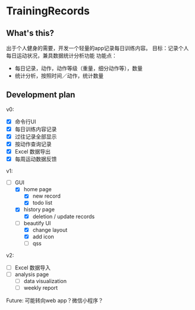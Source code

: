 # TrainingRecords

## What's this?
出于个人健身的需要，开发一个轻量的app记录每日训练内容。
目标：记录个人每日运动状况，兼具数据统计分析功能
功能点：
- 每日记录，动作，动作等级（重量，细分动作等），数量
- 统计分析，按照时间／动作，统计数量

## Development plan
v0:
- [x] 命令行UI
- [x] 每日训练内容记录
- [x] 过往记录全部显示
- [x] 按动作查询记录
- [x] Excel 数据导出
- [x] 每周运动数据反馈

v1:
- [ ] GUI
  - [x] home page
    - [x] new record
    - [x] todo list
  - [x] history page
    - [x] deletion / update records
  - [ ] beautify UI
    - [x] change layout
    - [x] add icon
    - [ ] qss

v2:
- [ ] Excel 数据导入
- [ ] analysis page
  - [ ] data visualization
  - [ ] weekly report

Future:
可能转向web app？微信小程序？


